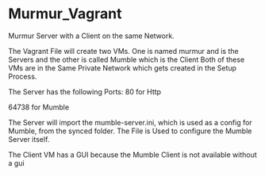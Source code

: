 # Murmur_Vagrant
Murmur Server with a Client on the same Network.

The Vagrant File will create two VMs. One is named murmur and is the Servers and the other is called Mumble which is the Client
Both of these VMs are in the Same Private Network which gets created in the Setup Process.

The Server has the following Ports:
80 for Http

64738 for Mumble

The Server will import the mumble-server.ini, which is used as a config for Mumble, from the synced folder.
The File is Used to configure the Mumble Server itself.

The Client VM has a GUI because the Mumble Client is not available without a gui
